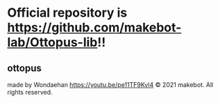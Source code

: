 # Official repository is https://github.com/makebot-lab/Ottopus-lib!!


## ottopus
made by Wondaehan
https://youtu.be/pe11TF9Kvl4
© 2021 makebot. All rights reserved.
